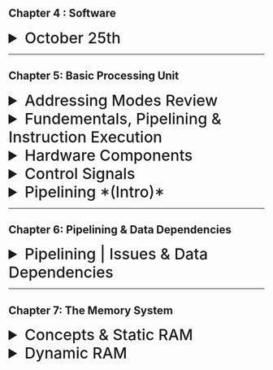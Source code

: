 


## Chapter 4 : Software

<details>
  <summary style="font-size: 30px; font-weight: 500; cursor: pointer;"> October 25th </summary>
  
![MCPA_asmp111111](../static/MPCA_ch4_1.png)

*High Level Languages build constructs* For loops, If statements, look at Python, lots of High Level Abstraction

*In Assembly you need to trace, it's harder*

**Compiler** : Program that takes High Level Constructs and converts into Assembly
- Optimizations are done at the Compiler level

**Assembly** : Takes Assembly Files, and turns it into Machine Code
- No optimizations are done, only directly translations here

Object files aren't Executable !!!

**Linker** : Link all the functions together, so that the program can be executed. *(Since the program goes Instruction by Instruction, and so everything needs to be together, including source files, library files which are already compiled object files)*

-  For EX: if I use `cos()` and don't include `<cmath>` I'll get **Linker** Error.
Now the **Executable File** from the Linker, is able to Execute

**Loader** : You can use Origins, in Assembly, which the Loader will take into account (Put labels at origin: **0x1000**, and Instructions at **0x400**)

#### Loader Header
- Loader reads the "Header" of the File for origin info, how to load it in...
- Hey Loader, we've got some libraries that might not be resolved yet... `cos()` for ex: pls know where this fn is in memory, and use it

- It's stored in memory once, and All programs using the `cos()` knows where it is, and Calls it. *(Loader Only Knows where it is)*

---

### Assembler Process

We know we've got 3 formats **J Type**, **R Type**, **I Type**

##### Two-Pass Assembler

#### First Pass

In the first pass, the assembler goes through the source code to generate all machine instructions and populate the symbol table with addresses of labels.

**Example:**
```assembly
LOOP:  ADD R1, R2
       SUB R3, R4
       JMP END
       MUL R1, R2
END:   HLT
```

In the first pass, the symbol table might look like: *(Pass 1 builds the symbol table)*

```
| Label | Address |
|-------|---------|
| LOOP  | 0000    |
| END   | 0011    |

```

#### Second Pass

During the second pass, the assembler uses the symbol table to resolve unknown branch offsets or addresses.

**Example:**
From the previous code, JMP END can now be resolved to jump to address 0011.

After the second pass, the machine code might look like:

```assembly
ADD R1, R2
SUB R3, R4
JMP 0011
MUL R1, R2
HLT
```

---



</details>


---

## Chapter 5: Basic Processing Unit

<details>
<summary style="font-size: 30px; font-weight: 500; cursor: pointer;"> Addressing Modes Review </summary>

  Addressing modes in computer architecture dictate how the instructions in a machine language program identify the data they operate upon or the destinations where they deposit results. Different addressing modes offer various ways to specify this data.

  **Immediate Mode:**

  The operand is a constant value and is present within the instruction itself. *(operand is IMMED16 here)*
  For example, in the instruction `ADD R1, 5`, the value "5" is an immediate operand.

  **Register Mode:**

  The operand is a register; the name or number of the register is given in the instruction.

  *Example:* `ADD R1, R2` adds the contents of register R2 to register R1.

  **Absolute or Direct Mode:**

  The address of the operand is given directly in the instruction.
  Example: `LOAD R1, 1000` loads the content of **memory location 1000** into register R1.

  **Indirect Mode:**

  The **address of the operand** is held in a register or memory location. The instruction specifies this register or memory location, and the actual operand is fetched from the resulting address. *(Here the operand holds an address)*

  *Example:* If R2 contains the address 2000, `LOAD R1, (R2)` loads the content of memory location 2000 into R1.

  **Indexed Mode:**

  This mode uses the sum of a base address and an index register to find the effective address.
  *Example:* If the instruction is `LOAD R1, 100(R2)` and R2 contains the value 50, then the data is loaded into R1 from memory location 150 (100 + 50).

  **Auto-increment and Auto-decrement Mode:**

  In auto-increment, after fetching the operand, the content of the register *(usually an address)* is automatically incremented. This is useful for accessing consecutive memory locations.
  In auto-decrement, the content of the register is decremented before fetching the operand.

  <br>

  *Example AUTO-INCR*: If R2 contains the address 1000, `LOAD R1, (R2)+` loads the content of memory location 1000 into R1 and then increments R2 to 1001. 

  <br>

  *EXAMPLE AUTO-DECR*
  If it was `LOAD R1, -(R2)`, R2 would first decrement to 999, then its content would be loaded into R1.

  ---

  ### Bringing it back to this Chapter:

  Every instruction cycle begins with fetching the next instruction from memory. Once fetched, the CPU decodes the instruction to determine which operation to perform and which addressing mode is used. The addressing mode will then dictate how the CPU retrieves or identifies the operands for the operation.

  **Operand Fetches**
  Based on the addressing mode, the data path will be set up differently to fetch operands!


  **Immediate Mode:** The operand data might be fetched as part of the instruction itself. Thus, the operand would be directly routed from the instruction register.

  **Direct or Absolute Mode:** The operand's address is directly specified. The CPU uses this address to fetch the operand from memory.

  **Register Mode:** The operand is in a CPU register, so no memory access is required. The data path will route data from the specified register.

  **Indexed Mode:** The CPU must add the base and index values to get the effective address. This involves the ALU in the data path to calculate the sum, and then memory is accessed using the effective address.

  **Indirect Mode:** The data path will first fetch an address from a register or memory location and then use that address to fetch the operand from memory.

  **Auto-increment/Auto-decrement Mode:** The data path fetches data from the memory address specified in a register. Then, the ALU increments (or decrements) the register's value.
</details>


  <details>
    <summary style="font-size: 30px; font-weight: 500; cursor: pointer;"> Fundementals, Pipelining & Instruction Execution</summary>

  ![xDxD](../static/MPCA_bb.png)

  proc. = processor

  **Processing Unit**
  - Executions of instructions, by the proc.
  - Functional Units of proc. how they are connected
  - Hardware for control signals (Control Unit)
  - Micro-programmed control

  ### SLOW
  One Logic Circuit taking a long time, and it's quite sequential *(NOT CONCURRENT)*

  ![wdqwdqef](../static/MPCA_6_slow.png)

  ### Much Faster *(Pipelining)*
  Way more Thruput, and in a pipeline, the "Station" *(Smaller logic circuit)* is able to process a portion of the Compute!

  **Example:** Report writing *(Abstract, Intro, Body, Conclusion)* at every stage in pipeline, one paragraph is added, and once the *Intro* Writer finishes Intro for Report #1, next cylce he can do Report #2's Intro. **THRU-PUT is 5x!!!**

  ![wdqwdqef](../static/MPCA_6_faster.png)
  ![wdqwdqef2](../static/MPCA_6_faster_1.png)
  
  **Notes**
  - In Pipeline, Stages should do equal amount of work, in a timeframe *(As our clock cycle is designed to support a whole stage/operation to preform within the single cycle)*
  - Design stages to keep clock cycle short *(Therefore, Frequency *(GHz)* gets faster, as `f = 1/l` , where `l` is clock cycle length)
  ---

  ### Instruction Executions

  We can have `n` stages, but due to Hardware limitations we usually have **5** with RISC and NIOS 2
  The **5** Steps we define, need to be as generic as possible to support the ut-most variety of instructions

  That's why some steps aren't use for certain Instructions, as that generic step isn't needed for a specific operation

  ![ix](../static/MPCA_6_i1.png)

  ![ix](../static/MPCA_6_i2.png)

  Generics:
  ![ix](../static/MPCA_6_i3.png)

</details>

<details>
  <summary style="font-size: 30px; font-weight: 500; cursor: pointer;"> Hardware Components </summary>

## Register File

"Access Circuitry" Enables 2 registers to be read in at the same time, for their contents to be available at 2 seperate outputs
- RA, and RB
- Register File has Data Input C *(Aswell as an indication to which Register File to Write in)*
- Connected with **IR** instruction register

- **Registers**: Super fast CPU memory spots.
- **Types**:
  - **Memory Access Registers**: MDR, MAR
  - **Instruction / Fetching Registers**: PC, IR
  - **Condition Registers**: Carry, Overflow, etc.
  - **Special**: Index, Stack Pointer
- **Implementation**: Registers often come in a 'register file' - a quick memory block allowing data read/write.

  ![ixr](../static/MPCA_6_r.png)

#### **Dual-ported Mem Block**

- **Concurrency**: Allows for simultaneous Read/Write
- **Complexity**: More complex hardware design to manage both ports
- **Size and Cost**: Larger / Costly
- **Applications** that require lots of simultaneous Read/Write want a **Dual-ported** mem block.

#### **Two Single-Ported Mem Blocks**

- **Synchronization**: Two single-ported may require additional synchronization.
- **Flexibility**: Two separate blocks can offer design flexibility.
- **Applications**: Dual-ported for high-speed access; two single-ported for cost-effectiveness or simpler systems.

## ALU (Arithmetic Logic Unit)

- **ALU's Role**: Processes data (both arithmetic and logical operations).
- **Hardware View**: Shows components needed for computational instructions.
- **Data Source & Destination**: Both come from the register file.
- **Notation**:
  - **[RA]** and **[RB]**: Values from registers at addresses A and B.
  - **new [RC]**: Result stored to the register at address C.
- **Immediate Values**: If a source operand is an immediate value, it's directly provided to the ALU without coming from a register.
      - Discussed in datapath, refer to *MUX B*

  ![ixalu](../static/MPCA_6_alu.png)

## Datapath

  #### Generic 5 Stages of Organization:

  ![ix5s](../static/MPCA_5_stage.png)

  #### Datapath *(From textbook)*

  ![ix](../static/MPCA_datapath.png)

#### Mux B
This MUX selects wether it uses the Immediate Value, or RB *(Inter-state register, as output for Stage 2)* for the ALU operation.
This MUX will determine the value going into **InB** in ALU.

**Examples:**
`ADD R2, R3, R4` , the ALU's InA will be RA (R3) , InB wil be RB (R4)
`ADD R2, R3, #2` , the ALU's InA will be RA (R3) , InB wil be Immediate Value (`#2`)

#### Mux Y
This is the multiplexer situated at the bottom of the diagram. It has three input choices *(indexed 0, 1, and 2)* and decides which of these inputs will pass through to the RY output based on the control input it receives:

**0** - ALU output (RZ): The output from the ALU (Arithmetic Logic Unit) after a computation is completed.

**1** - Memory data: This is the data retrieved from the memory. This would be used in operations where data is being loaded from memory.

**2** - Return address: This is typically used in subroutine calls in assembly or machine code. When a subroutine is called, the address of the next instruction *(i.e., the one to be executed after the subroutine finishes)* is saved so that the program can return to it. This is the "return address."

---

#### Data Path Examples
*With Various Addressing Modes and instructions*

TODO:

</details>

<details>
  <summary style="font-size: 30px; font-weight: 500; cursor: pointer;"> Control Signals </summary>

  **Control Signals**
  - Selects MUX inputs to guide data flow (for MuxB, MuxY)
  
  - Determines when data is written into **PC**, **IR**, 
  Register File and the memory

  - Tells the ALU, the OpCode, so ALU knows which circuit to use *(Add, Substract, Shift)*

  - Handles incoming data on *C*

  **MuxC**
  Selects IR, or LINK to be taken from Register

  ---

  **Memory Interface Control Signals**

  ![](../static/MPC_cs_1.png)

  - What address to send to mem.
  - If Load/Store, **RZ** is used
  - If we need to store from **RM** ...

  TODO: understand this

  ---

  **Instruction Address Generation**

  ![](../static/MPC_cs_2.png)

  Branch (with offset)? or goto next instruction +4

  If Instruction is a Call; 

  ---

  ### Hardwired Control

  **Hardwired** : Hardwired to support every instruction *(Derived from Truth Tables, and physical circuits)*

  ![mpc_cs_3](../static/MPC_cs_3.png)

  - Clock here is the Processor Clock, and the Step counter just counts... and resets

  - Step Counter *(goes from steps 1-5)* and repeats
  - External Inputs *(Interrupts)*

  Control Signal Gen: Takes in the Inputs & Signals, and generates *Control Signals*, to be sent to *Datapath*


  ---

  ## CISC STYLE processors

  ![mpc_cs_4](../static/MPC_cs_4.png)

  *Microprocessor* Is the control Circuit

  Bus can only have **1 driver**

  If want to read from bus, *Rin* = 1, Reading in (MUX = 1) to store into FlipFlop

  If want to write to bus, *Rout* = 1, Write to mux from FlipFlop

  **Think about it, high level**

  ![mpc_cs_5](../static/MPC_cs_5.png)

  Done in 7 Cycles, instead of 5 for risc

  **MICROPROGRAMMED** control: Software based approach to generation of signals. Easier phyiscal implementation, over hardware. *(Stores Control Words, and gives the right word to right instruction)* It's like stored in a **ROM** chip.

  ![mpc_cs_6](../static/MPC_cs_6.png)
  
  Sends the control signals per clock cycle from *Control Store*

  ---

  ### Examples:

  **Q1**

  1- GHz Clock

  Load & Store is 20% Percent of the Dynamic Instruction Count in a program

  5- Clock Cycles *(Every clock cycle, there is a fetch)*

  **Whats the frequency of Memory Access?**

  Stage 1. Fetch Instruction *(Mem Access, 1 access)*
  ...
  Stage 4. on average uses the memory by 20% *(Mem Access, 2 access for Load & Store)*

  (1 + 1 + 1 + 2 + 1) = 6 / 5 = 1.2

  On Average... 1.2 memory accesses

  *(Mem Access / Stages) * Frequency of Clock*

  (1.2 / 5) * 10^9 = 240 million memory accesses a second

  ---

  **Q2**

  ...

  Goes into program counter circuit from **RA**


  ---

  **Q3**

  Load R6, 1000(R9)

  Let's say R6 has value 4200
  R9 has value 85320

  Mem.loc: 86320 has value 75900

  R9 goes to Addr. A *RA=85320*
  R6 goes to Addr. B *RB=4200*

  **Link register** Address 31

  **ALU** will add *1000* + *RA=85320*

  **RZ** how has 86320

  Beginning of stage 4:

  **RM** has whatever is in **RB**

  RZ get's looked up, and MuxY gets back the value (75900)

  Will send it thru MuxY thru stage 4; 

  End of Stage 4, RY has 75900 *Access of Data*

---

**Q4**

```
ADD R5, R2, R3
ADD R6, R3, #20
```


R2 = 15
R3 = 25
R6 = 50


Step RA RB RZ RM RY
1. * * * * *
2. * * * * *
3. 15 25 * * * 
4. 25 50 40 25 *
5. * * 40 50 40  
6. * * 45 * * 
7. * * 45 * 45


---

Step 
</details>


<details>
  <summary style="font-size: 30px; font-weight: 500; cursor: pointer;"> Pipelining *(Intro)*</summary>

**Pipelining** Increases thru-put:

![thru put laundry](../static/MPCA_6_1.png)

![pipelining in a computer](../static/MPCA_6_23.png)

With Pipelining, 1 Instruction is finished **EVERY** Clock Cycle

*Some Problems*
Lets say something is stored in Instruction Register,
Well on the next *TICK*, it can be over-written by new instruction being loaded in

Not good...

![pipelining in a computer](../static/MPCA_6_3.png)

**Clear Stage** so the next Instruction can use a fresh stage, Interstage Buffers become important. *All nessarcy info, should be passed along with the buffer*

TLDR: Datapath has buffers in between, for Stage Clearance and stuff

---

## Data Dependency

![Data Issues](../static/MPCA_6_4.png)

We need R1 and R2 to have loaded in the Immediate values, before being added into R3 !

So the `Add R3, R2, R1` should stall, Until R1 & R2 have been loaded in and are "available"

Then it can do the Compute, Memory and Write.

**How do we Determine a Dependency?**

Control Circuit will compare between the Interstage Buffers, and will recognize Data Dependencies and *"stall"* when necessary.

We call it a "bubble", effectively wasting 3 clock cycles


![Data Issues](../static/MPCA_6_5.png)

## STALLING IS BAD !!111!

Execution Time grows, much more than you think with this...

**Sollution**:

### Data Forwarding (Solution 1.) Hardware

Mitigation technique of Bubbling, wasting clock cycles

Here we "Skip" going into RY from RZ, into Register files... 

We can directly put RZ into MuxA Immediately instead!

![Data Issues](../static/MPCA_6_6.png)

Here the RZ goes into Input A & Input B, as we don't know which spot the Data is used in... *Into 1 and 2* so Let's do BOTH!

And the Control Circuit will choose which to use (IMMED values forwarded from RZ)

**Saves wasted clock cycles**

### Compiler NO Operations & Optimization (Solution 2.) Software

![Data Issues](../static/MPCA_6_7.png)

Compilers also handle this *(Software Approach)*
And put's NOP *No Operation* Signals 

Compiler checks if it can put some Uncorrolated stuff in the NOP, so the Operation isn't wasted... *Example: Loading something random into R10*

**Most of the time** Instructions can be filled into the NOP's thus reducing execution time.

### Memory Delays (Solution 3.) Hardware & Software

**PROBLEM** Data isn't in the Cache! *cache miss*

Sometimes when Data isn't cache, it needs to fetch from Memory which is quite slow, so everything in the pipeline is effectively waiting on this Memory Fetch.

![Data Issues](../static/MPCA_6_8.png)

![Data Issues](../static/MPCA_6_9.png)

---

Another Issue... Branching lmfao

## Branch Delays

After the branch, sometimes the PC still does #4, then #4 for the pipelining, and so in the 3rd cycle it's like OFFSET + #8 which **isn't good**

![Data Issues](../static/MPCA_6_10.png)

We need to discard the work of adding #4 to PC, twice let's say... so this is a **Branch Penalty** aka "Bubbling" so we can put NO-Operations instead.

Can we calculate the Branch Offset earlier? so we don't waste cycles??

Another *ADDER* added in Decode Stage

![Data Issues](../static/MPCA_6_11.png)
![Data Issues](../static/MPCA_6_12.png)

So in the **Decode Stage Adder** add comparator, for the Conditional Branch Comparison *Reduces Branch Penalty*

#### Branch Delay Slot

- Can put a No. Operation
- Put an un-corrolated *(data InDependent)* Instruction in the Branch Delay Slot for Optimization
  - **NEEDS TO BE an Instruction that is supposed to be executed BEFORE THE BRANCH INSTRUCTION!*

**Example**:
![Data Issues](../static/MPCA_6_13.png)

Compiler might also "Unroll" the loop, if the loop is simple enough, so we don't need to do all this Branch Instruction stuff, just go sequentially over an "Unrolled" loop.

---

### Branch Prediction

![Data Issues](../static/MPCA_6_14.png)

I'm trying to predict..

If it's unconditional, we "Predict" in the Fetch phase that it will Branch forsure...

```
A = 100

Loop Till A is 0 {
  A--
}
```

here the prediction will be correct 100 times, and in the last time it be will wrong *(Accidentally branch, when A is 0, but that's only 1 branch delay instead of like.. 101 delays)*

*First Run of the Loop* Will Predict wrong **ONCE** at the end (0 -> 1)

*Second Run of the Loop* Will Predict wrong **TWICE** 1 at the beginning & 1 at the end
(1 -> 0) then (0 -> 1)

**Build Branch Buffer Table**

Every Entry in this table (Row) is another Branch, with it's Respective Prediction and Offset.

---

### Dynamic Branch Prediciton

![Data Issues](../static/MPCA_6_15.png)

*Here there is more State involved, and this reduces the Wrong Predictions that waste clock cycles!, shortening Branch Delay*

---

### Resource Limitations

- Limited Number of Registers *(Nios 2 has like 30)*
  - We get more Data Dependency aswell if we use Less Registers...

- Cache Memory
  - Stage 1: Read from Cache  
  - Stage 4: Also want's to use the Memory at the same time! *(LOAD & STORE)*

  - **Cache** is divided in 2 Halfs:
    - 1/2 Instructions (Stage 1)
    - 2/2 Data (Stage 4)

---

**For: Non-pipelined Processors**

N. Instructions
R. Clock Rate *(1 GHz)*
S. Average Number of Cycles for Fetch & Execute *(N STAGES)*

`T = ( N*S ) / R`
T. Is Time

`Pnp = R / S`
Pnp. Amount of Instructions executed within a Cycle *(INSTRUCTION THROUGHPUT)*


### Preformance Evaluation

![Data Issues](../static/MPCA_6_16.png)


*ALU* Stage is usually the slowest, so we need to design our Clock Rate, with this slowest stage!

*Every Stage* needs to do a substantial amount of work!

![Data Issues](../static/MPCA_6_17.png)

**Some companies**:

- Since ALU takes lots of time, Some Companies will Actually Pipeline the ALU itself! *Intel can do like 14 stages, but this includes ALU sub-stages*

</details>

---

## Chapter 6: Pipelining & Data Dependencies

<details>
  <summary style="font-size: 30px; font-weight: 500; cursor: pointer;"> Pipelining | Issues & Data Dependencies</summary>

Pipelining IN CISC:

- Core 2, Core i7 go up to 17 Stages

#### Summary

- Pipelining increases Through-Put

TODO: show pipelining issues
</details>

---

## Chapter 7: The Memory System 

<details>
  <summary style="font-size: 30px; font-weight: 500; cursor: pointer;"> Concepts & Static RAM</summary>

  ![mcpa70](../static/MPCA_7_0.png)

  ## Key Points on Computer Memory and Addressing

### Addressing Scheme and Memory Size
- **16-bit addresses:** Can address up to \(2^{16} = 64K\) memory locations.
- **32-bit addresses:** Capable of utilizing up to \(2^{32} = 4G\) locations.
- **64-bit addresses:** Access up to \(2^{64} = 16E \approx 16 \times 10^{18}\) locations.

### Memory Operation
- Memory stores and retrieves data in word-length quantities.
- In a 32-bit address system:
  - High-order 30 bits specify the word to be accessed.
  - Low-order 2 bits determine the byte location for byte quantities.

### Processor-Memory Interface
- Consists of address, data, and control lines.
- **Address lines:** Specify the memory location for data transfer.
- **Data lines:** Transfer the data.
- **Control lines:** Indicate Read/Write operations, byte/word transfer, and provide timing information.
- Memory responds with MFC signal, signaling completion of the operation.

### Memory Speed Measures
- **Memory access time:** Time from the start to the completion of a data transfer operation *(per word or byte)*.
- **Memory cycle time:** Minimum delay between two successive memory operations, typically longer than access time.

### Memory Types
- **Random-Access Memory (RAM):** Access time is the same for any location, independent of its address.
- Contrasts with serial or partly serial access storage devices *(e.g., magnetic/optical disks)*, where access time depends on data position.
- Computer memories are implemented using semiconductor integrated circuits.

---

  ![mcpa70](../static/MPCA_7_1.png)

  ## Cache & Virtual Memory

#### Memory Access Bottleneck
- Processor processes data faster than it can be fetched from main memory.
- Therefore, *Memory access time* is the system bottleneck.

#### Cache Memory
- A small, fast memory placed between the main memory and the processor. *(L2, and L1)*
- Holds currently active portions of a program and their data.

#### Virtual Memory
- Only active parts of a program are kept in main memory; the rest is on secondary storage.
- Involves transparent transfer of program sections between main memory and secondary storage.
- Allows the application program to perceive a memory size larger than physical main memory.

#### Block Transfers
- Data are transferred in blocks (not one word at a time) between:
  - Main memory and cache.
  - Main memory and disk.
  - Main memory and high-speed devices *(e.g., graphics display, Ethernet interface)*.
- Block transfers involve tens, hundreds, or thousands of words.
- The speed of reading/writing blocks of data is critical for main memory performance.

---

## Semiconductor RAM Memories
- Cycle times range from 100 ns to less than 10 ns.

### Internal Organization
- **Memory Cells:** Organized in an array, each cell holds a single bit.
- **Words:** Formed by rows of cells, connected to word lines.
- **Columns:** Connect cells to bit lines.
- **Sense/Write Circuits:** Act as interfaces between internal bit lines and chip's data I/O pins.

### Control Pin Connections
- **Read/Write (R/W) Input:** Specifies the operation (Read or Write).
- **Chip Select (CS) Input:** Selects a specific chip in a multi-chip memory system.

### Memory Operations
- **Read Operation:** Sense/Write circuits sense data from selected cells and output them.
- **Write Operation:** Sense/Write circuits store input data in selected cells.

![mcpa70](../static/MPCA_7_2.png)

**Figure 8.2** is an example of a very small memory circuit consisting of 16 words of 8 bits each. This is referred to as a `16 × 8 organization`. The data input and the data output of each Sense/Write circuit are connected to a single bidirectional data line that can be connected to the data lines of a computer. Two control lines, **R/W** and **CS**, are provided. The R/W
*(Read/Write)* input specifies the required operation, and the CS *(Chip Select)* input selects
a given chip in a multichip memory system.

#### Additional Info. Fig 8.2

- **Stores** 128 bit! *(16 x 8)*

- **Address Decoder (AD)** Selects a word from the Memory, in this example each word is uniquely represented by 4 bits, for 16 different words that can be selected.

- **Word Line(s)** Every word has a line,it's the horizontal lines that are connected to the Address Decoder. The AD activates, once that Word is in question *(R/W)*

- **Bit Line(s)** Are the vertical lines from every Sense/Write Circuit. they are connected to every cell in a row, and upon *Word Line* Activation, the control signals know to send data up to the selected word for *Read/Write* ops.

- *Word Line Activation:* The signal from the address decoder causes the transistors along **W1** for ex. to turn on, which effectively connects the cells in that word to their respective bit lines.

-- **Power!** A 5V power input *(usually low Amperage)* along with a Ground (GND) is necessary for this kind of Static Memory to persist, and once the power is out, so does any bits stored in RAM.

---

## Static Memories (SRAM)

![mcpa73](../static/MPCA_7_3.png)

Figure 8.4 illustrates how a static RAM (SRAM) cell may be implemented. Two inverters are cross-connected to form a latch. The latch is connected to two bit lines by transistors **T1** and **T2**.

These transistors act as switches that can be opened or closed under control of the word line. 
When the word line is at ground level, the transistors are turned off and the latch retains its state.

For example, if the logic value at **point X is 1** and at **point Y is 0**, this state is maintained as long as the signal on the word line is at ground level. Assume that this state represents the value **1**.

## SRAM Cell Read and Write Operations

### Read Operation Steps
- Activate the word line to close switches T1 and T2.
- If the cell is in **state 1**:
  - Bit line \( b \) is high.
  - Bit line \( b' \) is low.
- If the cell is in **state 0**:
  - Bit line \( b \) is low.
  - Bit line \( b' \) is high.
- Sense/Write circuit monitors the state of \( b \) and \( b' \) and sets the output.

### Write Operation Steps
- Sense/Write circuit drives bit lines \( b \) and \( b' \).
- Place the desired value on bit line \( b \) and its complement on \( b' \).
- Activate the word line to force the cell into the desired state.
- The cell retains the state after the word line is deactivated.


- Chip implementation typically uses CMOS *(complementary metal oxide semiconductor)* cell whose advantage is low power consumption

![mcpa73](../static/MPCA_7_4.png)

## Characteristics of SRAM (Static RAM)

### Volatility
- SRAM cells require continuous power to retain data.
- Contents are lost if power is interrupted—SRAMs are volatile memories.

### Power Consumption
- CMOS SRAMs have low power consumption.
- Current flows only during access; otherwise, transistors T1, T2, and one transistor in each inverter are off.
- No continuous path between Vsupply and ground when not accessed.

### Speed
- SRAMs offer quick access times, with commercial chips featuring access times of a few nanoseconds.
- They are favored in applications where speed is crucial.

---
*TODO*: More on Static Ram?
</details>

<details>
  <summary style="font-size: 30px; font-weight: 500; cursor: pointer;"> Dynamic RAM</summary>
  
## Comparison of SRAM and DRAM

### SRAM (Static RAM)
- Short access times due to several transistors per cell.
- Lower density because of complex cell structure.
- Used in applications where speed is critical.

### DRAM (Dynamic RAM)
- Simpler cell design with one transistor and one capacitor, leading to higher density and lower cost.
- Longer access times compared to SRAM.
- Contents are volatile and need periodic refreshing as the charge in the capacitor leaks.
- Widely used in computers for main memory.

### DRAM Cell Operation
- **Storing Data**: Transistor \( T \) turns on to charge the capacitor \( C \) to a known value.
- **Retention**: After \( T \) turns off, the charge remains but starts to leak due to small current conduction by \( T \).
- **Refreshing**: Contents are refreshed during read operations or by explicitly restoring the capacitor charge.
- **Reading Data**: Transistor \( T \) turns on, and a sense amplifier detects the charge level, interpreting it as a logic value.
  - If charge > threshold: Amplifier recharges capacitor to logic value 1.
  - If charge < threshold: Amplifier discharges capacitor fully.

### Memory Refresh
- All cells in a row are refreshed simultaneously due to the common word line.
- Refreshing is critical for maintaining data integrity over time.
---

# Dynamic RAM
![mcpa73](../static/MPCA_7_55.png)

## DRAM Example:
![mcpa73](../static/MPCA_7_5.png)

- 32M x 8 bytes Dynamic Memory Chip

- *cell organization:* 16K x 16K array.

  - The 16,384 cells in each row are divided into 2,048 groups of 8, forming **2,048 bytes** of data.

- 14 Address Bits are needed to Select Row, and 11 bits, to specify group of 8, in selected row. *(Total: 25-bit Addresses to access each unique byte)*

## DRAM Operation and Timing Controlled by RAS and CAS

### RAS (Row Address Strobe) Process
- A signal pulse on the RAS line loads the row address into the row address latch.
- Initiates a Read operation where all cells in the selected row are read and refreshed.

### CAS (Column Address Strobe) Process
- After the row address is set, the column address is applied to the address pins.
- The column address is loaded into the column address latch via the CAS line.
- Decodes the column address and selects a group of 8 Sense/Write circuits.

### Read Operation
- If R/W indicates a Read, the data from the selected Sense/Write circuits are transferred to the data lines \( D_7−0 \).

### Write Operation
- If R/W indicates a Write, data on \( D_7−0 \) lines overwrite contents of the selected cells in the 8 columns.

### Active Low Signals
- In commercial DRAM chips, RAS and CAS are active when low.
- Addresses are latched with a high-to-low signal transition, indicated as \(\overline{\text{RAS}}\) and \(\overline{\text{CAS}}\).

---

**Issue with DRAM...**

In a typical DRAM, when you need to access a byte of data, you provide a row and column address. The DRAM fetches the entire row of data *(thousands of bits)*, but only the specific byte (8 bits) you asked for is sent back. To access another byte, even if it's in the same row, you need to repeat the whole process, which is slow.


## Fast Page Mode:
- Large block of data is often called a "page"
With FPM, this process is optimized. Imagine you're reading a book and need to reference multiple sentences on the same page. Instead of flipping to the page for each sentence, you keep the page open and simply move your eyes to each sentence. FPM does something similar with DRAM data.
- **Initial Access:** When you first access a row in the DRAM, all the data in that row is read and stored temporarily (like opening a page in the book).

- **Subsequent Accesses:** If you need to access another byte in the same row, FPM allows you to do so without having to 're-open' the row. You just change the column address (like moving your eyes to a different sentence). This is much faster because you skip the step of selecting the row again.

**Example:** Suppose you need to access three bytes of data, all located in the same row but at different columns. In standard mode, you would activate the row and read the first byte, then repeat this process for the next two bytes. With FPM, you activate the row once, read the first byte, and for the next two bytes, you only change the column address, making the process quicker.

**Sidenote: FPM nowadays is deprecated LOL!**
FPM was a significant improvement in its time because it sped up the data transfer for blocks of data located in the same row. However, modern systems use more advanced methods that are faster and more efficient than FPM. Despite its historical importance, FPM is now considered outdated for most modern applications.

---

## Synchronous DRAM figure:

![dd](../static/MCPA_sync_dram.png)

**Cell Array** is still the exact same as Async DRAM *(Async is the Older style)*

**Buffer Registers** are useful when transferring large blocks of data at very high speed

**Processor:** I want 0xDEADBEEF !, **Async Dram:** K I promise ill give it to u at some point...
**Processor:** I want 0xDEADBEEF and will be back in 3 cycles !, **Sync Dram:** It will be there in 3 cycles!

**Sync DRAM** wastes less time, as it schedules Memory Getting and writing more efficiently.

- Sense amplifiers still have latching capability
- Additional benefits from internal buffering and availability of synchronizing clock signal
- Internal row counter enables built-in refresh instead of relying on external controller Synchronous DRAMs

The distinguishing feature of an SDRAM is the use of a clock signal, the availability of which makes it possible to incorporate control circuitry on the chip that provides many useful features. For example, SDRAMs have built-in refresh circuitry, with a refresh counter to provide the addresses of the rows to be selected for refreshing. 

![dd1](../static/MCPA_sync_dram_1.png)

# SDRAM Burst Read Operation (Length 4)

1. **Row Address Latching**
   - **Action**: Latch the row address under control of the RAS (Row Address Strobe) signal.
   - **Explanation**: This step involves selecting the row from where the data will be read. The RAS signal is used to lock in this row address.

2. **Row Activation**
   - **Action**: The memory takes a few clock cycles (typically 5 or 6, but simplified to 2 in the figure) to activate the selected row.
   - **Explanation**: During this time, the SDRAM is preparing the row of data to be read. Think of it as opening the correct page in a book.

3. **Column Address Latching**
   - **Action**: Latch the column address under control of the CAS (Column Address Strobe) signal.
   - **Explanation**: After the row is activated, the specific column (or the starting column for a burst read) is selected. The CAS signal locks in this column address.

4. **Data Transfer Delay**
   - **Action**: Wait for a delay of one clock cycle.
   - **Explanation**: This brief pause allows the SDRAM to get the first set of data bits ready for transfer.

5. **First Data Set Transfer**
   - **Action**: Transfer the first set of data bits onto the data lines.
   - **Explanation**: The SDRAM puts the data from the selected row and column on the output pins. This is the first piece of data in your burst sequence.

6. **Automatic Column Increment**
   - **Action**: Automatically increment the column address to access the next sets of bits in the selected row.
   - **Explanation**: After reading the first set of data, the SDRAM automatically moves to the next column in the same row.

7. **Sequential Data Transfer**
   - **Action**: Transfer the next three sets of data bits in the following 3 clock cycles.
   - **Explanation**: The SDRAM continues to read data from the next columns, transferring each set in each subsequent clock cycle. This completes the burst of four data transfers.

**Note about Bandwidth**

The first word of data is transferred five clock cycles later. Thus, the latency is five clock cycles. If the clock rate is 500 MHz, then the
latency is 10 ns. The remaining three words are transferred in consecutive clock cycles, at the rate of one word every 2 ns.
<br><br/>
The example above illustrates that we need a parameter other than memory latency to describe the memory’s performance during block transfers. A useful performance measure is the number of bits or bytes that can be transferred in one second.

- Bandwidth also depends on number of parallel access that can occur and rate of transfer of data

---

*EXHERT:*

The SDRAM automatically increments the column address to access the next three sets of bits in the selected row, which are placed on the data lines in the next 3 clock cycles. Synchronous DRAMs can deliver data at a very high rate, because all the control signals needed are generated inside the chip. The initial commercial SDRAMs in the 1990s were designed for clock speeds of up to 133 MHz. As technology evolved, much faster SDRAM chips were developed. Today’s SDRAMs operate with clock speeds that can exceed 1 GHz.

---

## Double-Data-Rate SDRAM (DDR, Synchronous Dynamic RAM)

- DDR symbolizes that data are transferred externally on both the rising and falling edges of the clock. For this reason, memories that use this technique are called double-data-rate SDRAMs *(DDR SDRAMs)*.

Several versions of DDR chips have been developed. The earliest version is known as DDR. Later versions, called DDR2, DDR3, and DDR4, have enhanced capabilities. They offer increased storage capacity, lower power, and faster clock speeds. For example, DDR2 and DDR3 can operate at clock frequencies of 400 and 800 MHz, respectively. Therefore, they transfer data using the effective clock speeds of 800 and 1600 MHz, respectively.

**DDR4** operates at 1.2V and up to 3200 MT/s
**DDR5** operates at 1.1V and up to 7200 MT/s
---

## Structure of "BIG-BOI" Memories, we're talkings alot of WORDS!
- Larger memories combine multiple chips *(memory chips may be connected to form a much larger memory)*

![dd2](../static/MCPA_sync_dram_2.png)

**Notes**
- 2M word-addressable memory needs **21 bits**
- Each chip has only 19 address bits (2^19 = 512K)
- Address bits *A20* and *A19* select one of 4 groups *( 2-bit decoder drive chip-select pins )*
- Only selected chips respond to a request

- Implement with 512K x 8 static memory chips
- 4 chips for 32 bits, 4 groups of 4 chips for 2M
- Shared data connections need tri-state circuits
  - When a chip is not selected (i.e., CS input is 0), its I/O pins are electrically disconnected Synchronous DRAMs


*I got no clue what tri-state is, review that*???
The data output for each chip is of the tri-state type described in Section 7.2.3. 

![dd2](../static/MCPA_sync_dram_3.png)
Chips are manufactured in different organizations, to provide flexibility in designing memory systems. For example, a 1-Gbit chip may be organized as 256M × 4, or 128M × 8. Packaging considerations have led to the development of assemblies known as memory modules. 
---


## MEMORY Controller

Let's say the processor wants to access a specific cell in the memory. The complete address is **1001101011.**

High-Order Bits (Row Address):

Suppose the first 5 bits  **10011** are high-order bits.
These bits are sent first to select a row.
Low-Order Bits (Column Address):

The remaining 5 bits **01011** are low-order bits.
These bits are sent next to select a column.
Memory Controller's Role:

It receives the full address **1001101011** from the processor.
Splits the address into **10011** (row) and **01011** (column).
Sends row address with RAS signal and column address with CAS signal.

# Summary of Dynamic RAM (DRAM) Addressing and Refresh

## DRAM Addressing
- **Address Split**: DRAM chip addresses are divided into high-order and low-order bits.
- **High-Order Bits**: Select a row in the cell array. These are latched first with the RAS (Row Address Strobe) signal.
- **Low-Order Bits**: Select a column. These are latched after row selection, using the same address pins, with the CAS (Column Address Strobe) signal.
- **Processor and Memory Controller**: A typical processor issues the complete address at once, requiring a multiplexer. This role is often fulfilled by a memory controller.
- **Memory Controller Functions**:
  - Accepts the full address and R/W signal from the processor.
  - Splits the address for row/column selection.
  - Generates RAS and CAS signals with appropriate timing.
- **Module Selection**: In systems with multiple memory modules, the high-order bits of the address are used to select the appropriate module.

## DRAM Refresh
- **Necessity**: Dynamic RAMs require periodic refreshing.
- **Refresh in Synchronous and Asynchronous DRAM**:
  - Synchronous DRAMs have internal control circuitry for refresh cycles.
  - Asynchronous DRAMs need an external control circuit, typically part of the memory controller.
- **Refresh Overhead**:
  - Refresh operations cause a small delay in memory access.
  - Example: In an SDRAM needing a refresh every 64 ms, the total time for refreshing all rows is about 0.41 ms. This results in a refresh overhead of less than 1%.

## Choice of Technology
- **Static vs. Dynamic RAM**:
  - Static RAM (SRAM): Fast, but more complex and costly. Used for small, fast memory needs.
  - Dynamic RAM (DRAM): High bit density, low cost per bit. Synchronous DRAMs are common for main memory.

Synchronous DRAMs are the predominant choice for implementing the main memory.

---

**READ-ONLY Memory (ROM)**
- A special writing process is needed to place the information into a nonvolatile memory. Since its normal operation involves only reading the stored data, a memory of this type is called a *read-only memory (ROM)*.


**Programmable READ-ONLY Memory (PROM)**
![mc7811](../static/MCPA_7_811.png)

- Some ROM designs allow the data to be loaded by the user, thus providing a programmable ROM (PROM). Programmability is achieved by inserting a fuse at point P in *Figure 8.11* The user can insert 1s at the required locations by burning out the fuses at these locations using high-current pulses but this IS PERMANENT!

**Erasable, reprogrammable ROM, called an (EPROM)**
- It allows the stored data to be erased and new data to be written into it
- Since EPROMs are capable of retaining stored information for a long time, they can be used in place of ROMs or PROMs while software is being developed.
- The cell looks very similar to *Figure 8.11* but instead, the point P is a Transistor, where it's normally turned off. *(Open Switch)*

- **Charge Injection**: EPROM (Erasable Programmable Read-Only Memory) cells are activated by injecting charge into them.
- **Trapped Charge**: This charge becomes trapped inside, allowing the cell to function as a memory unit, similar to ROM (Read-Only Memory) cells.
- **Erasure Method**: To erase data, the trapped charge in the transistors, which form the memory cells, needs to be dissipated.
- **Use of Ultraviolet Light**: Exposing the EPROM chip to ultraviolet light erases the entire contents of the chip.
- **Packaging with Transparent Windows**: EPROM chips are housed in special packages that have transparent windows to facilitate exposure to ultraviolet light for erasure.

TODO EEPROM, flash mem.

</details>